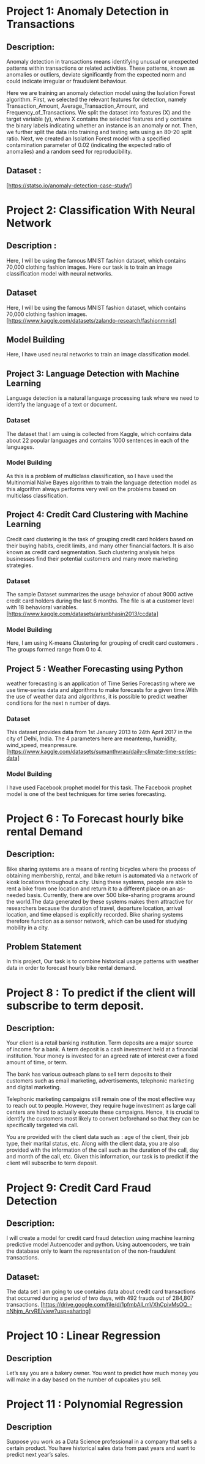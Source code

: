 # Project 1: Anomaly Detection in Transactions

## Description:
Anomaly detection in transactions means identifying unusual or unexpected patterns within transactions or related activities. These patterns, known as anomalies or outliers, deviate significantly from the expected norm and could indicate irregular or fraudulent behaviour.

Here we are training an anomaly detection model using the Isolation Forest algorithm. First, we selected the relevant features for detection, namely Transaction_Amount, Average_Transaction_Amount, and Frequency_of_Transactions. We split the dataset into features (X) and the target variable (y), where X contains the selected features and y contains the binary labels indicating whether an instance is an anomaly or not. Then, we further split the data into training and testing sets using an 80-20 split ratio. Next, we created an Isolation Forest model with a specified contamination parameter of 0.02 (indicating the expected ratio of anomalies) and a random seed for reproducibility.

## Dataset :
[https://statso.io/anomaly-detection-case-study/]

# Project 2: Classification With Neural Network

## Description :
Here, I will be using the famous MNIST fashion dataset, which contains 70,000 clothing fashion images. Here our task is to train an image classification model with neural networks.

## Dataset
Here, I will be using the famous MNIST fashion dataset, which contains 70,000 clothing fashion images.
[https://www.kaggle.com/datasets/zalando-research/fashionmnist]

## Model Building
Here, I have used neural networks to train an image classification model.

## Project 3: Language Detection with Machine Learning
Language detection is a natural language processing task where we need to identify the language of a text or document.

### Dataset
The dataset that I am using is collected from Kaggle, which contains data about 22 popular languages and contains 1000 sentences in each of the languages.

### Model Building
As this is a problem of multiclass classification, so I have used the Multinomial Naïve Bayes algorithm to train the language detection model as this algorithm always performs very well on the problems based on multiclass classification.

## Project 4: Credit Card Clustering with Machine Learning
Credit card clustering is the task of grouping credit card holders based on their buying habits, credit limits, and many other financial factors. It is also known as credit card segmentation. Such clustering analysis helps businesses find their potential customers and many more marketing strategies. 

### Dataset
The sample Dataset summarizes the usage behavior of about 9000 active credit card holders during the last 6 months. The file is at a customer level with 18 behavioral variables.
[https://www.kaggle.com/datasets/arjunbhasin2013/ccdata]

### Model Building
Here, I am using K-means Clustering for grouping of credit card customers . The groups formed range from 0 to 4.

## Project 5 :  Weather Forecasting using Python
weather forecasting is an application of Time Series Forecasting where we use time-series data and algorithms to make forecasts for a given time.With the use of weather data and algorithms, it is possible to predict weather conditions for the next n number of days.

### Dataset
This dataset provides data from 1st January 2013 to 24th April 2017 in the city of Delhi, India. The 4 parameters here are meantemp, humidity, wind_speed, meanpressure.
[https://www.kaggle.com/datasets/sumanthvrao/daily-climate-time-series-data]

### Model Building
I have used Facebook prophet model for this task. The Facebook prophet model is one of the best techniques for time series forecasting. 

# Project 6 : To Forecast hourly bike rental Demand

## Description:
Bike sharing systems are a means of renting bicycles where the process of obtaining membership, rental, and bike return is automated via a network of kiosk locations throughout a city. Using these systems, people are able to rent a bike from one location and return it to a different place on an as-needed basis. Currently, there are over 500 bike-sharing programs
around the world.The data generated by these systems makes them attractive for researchers because the duration of travel, departure location, arrival location, and time elapsed is explicitly recorded. Bike sharing systems therefore function as a sensor network, which can be used for studying mobility in a city.

## Problem Statement
In this project, Our task is to combine historical usage patterns with weather data in order to forecast hourly bike rental demand.

# Project 8 : To predict if the client will subscribe to term deposit.

## Description:
Your client is a retail banking institution. Term deposits are a major source of income for a bank. A term deposit is a cash investment held at a financial institution. Your money is invested for an agreed rate of interest over a fixed amount of
time, or term.

The bank has various outreach plans to sell term deposits to their customers such as email marketing, advertisements, telephonic marketing and digital marketing.

Telephonic marketing campaigns still remain one of the most effective way to reach out to people. However, they require huge investment as large call centers are hired to actually execute these campaigns. Hence, it is crucial to identify the customers most likely to convert beforehand so that they can be specifically targeted via call.

You are provided with the client data such as : age of the client, their job type, their marital status, etc. Along with the client data, you are also provided with the information of the call such as the duration of the call, day and month of the call, etc. Given this information, our task is to predict if the client will subscribe to term deposit.

# Project 9: Credit Card Fraud Detection

## Description:
I will create a model for credit card fraud detection using machine learning predictive model Autoencoder and python. Using autoencoders, we train the database only to learn the representation of the non-fraudulent transactions.

## Dataset:
The data set I am going to use contains data about credit card transactions that occurred during a period of two days, with 492 frauds out of 284,807 transactions.
[https://drive.google.com/file/d/1pfmbAILmVXhCpivMsOQ_-nNhjm_ArvRE/view?usp=sharing]


# Project 10 : Linear Regression

## Description
Let’s say you are a bakery owner. You want to predict how much money you will make in a day based on the number of cupcakes you sell.

# Project 11 : Polynomial Regression

## Description
Suppose you work as a Data Science professional in a company that sells a certain product. You have historical sales data from past years and want to predict next year’s sales.
